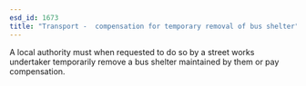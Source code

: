 ```yaml
---
esd_id: 1673
title: "Transport -  compensation for temporary removal of bus shelter"
---
```


A local authority must when requested to do so by a street works undertaker temporarily remove a bus shelter maintained by them or pay compensation.

